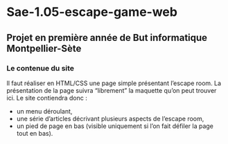 # Sae-1.05-escape-game-web
## Projet en première année de But informatique Montpellier-Sète

### Le contenue du site

Il faut réaliser en HTML/CSS une page simple présentant l’escape room. La présentation de la page suivra “librement” la maquette qu’on peut trouver ici. 
Le site contiendra donc :

- un menu déroulant,
- une série d’articles décrivant plusieurs aspects de l’escape room,
- un pied de page en bas (visible uniquement si l’on fait défiler la page tout en bas).

